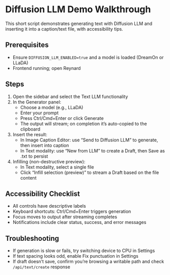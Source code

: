 # Diffusion LLM Demo Walkthrough

This short script demonstrates generating text with Diffusion LLM and
inserting it into a caption/text file, with accessibility tips.

## Prerequisites

- Ensure `DIFFUSION_LLM_ENABLED=true` and a model is loaded (DreamOn or LLaDA)
- Frontend running; open Reynard

## Steps

1. Open the sidebar and select the Text LLM functionality
2. In the Generator panel:
   - Choose a model (e.g., LLaDA)
   - Enter your prompt
   - Press Ctrl/Cmd+Enter or click Generate
   - The output will stream; on completion it’s auto-copied to the clipboard
3. Insert the result:
   - In Image Caption Editor: use “Send to Diffusion LLM” to generate, then insert into caption
   - In Text modality: use “New from LLM” to create a Draft, then Save as .txt to persist
4. Infilling (non-destructive preview):
   - In Text modality, select a single file
   - Click “Infill selection (preview)” to stream a Draft based on the file content

## Accessibility Checklist

- All controls have descriptive labels
- Keyboard shortcuts: Ctrl/Cmd+Enter triggers generation
- Focus moves to output after streaming completes
- Notifications include clear status, success, and error messages

## Troubleshooting

- If generation is slow or fails, try switching device to CPU in Settings
- If text spacing looks odd, enable Fix punctuation in Settings
- If draft doesn’t save, confirm you’re browsing a writable path and check `/api/text/create` response
